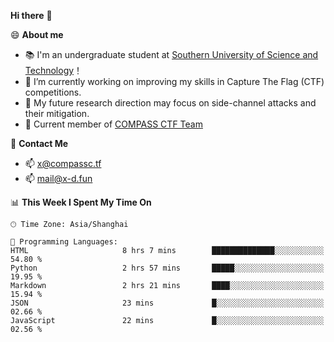 **Hi there** 👋


😄 **About me**

- 📚 I'm an undergraduate student at [Southern University of Science and Technology](https://www.sustech.edu.cn)！
- 🌱 I’m currently working on improving my skills in Capture The Flag (CTF) competitions.
- 🔭 My future research direction may focus on side-channel attacks and their mitigation.
- 🚩 Current member of [COMPASS CTF Team](https://blog.compassc.tf/) 

👋 **Contact Me**

- 📫 [x@compassc.tf](mailto:x@compassc.tf)
- 📫 [mail@x-d.fun](mailto:mail@x-d.fun)


<!--START_SECTION:waka-->
📊 **This Week I Spent My Time On** 

```text
🕑︎ Time Zone: Asia/Shanghai

💬 Programming Languages: 
HTML                     8 hrs 7 mins        ██████████████░░░░░░░░░░░   54.80 % 
Python                   2 hrs 57 mins       █████░░░░░░░░░░░░░░░░░░░░   19.95 % 
Markdown                 2 hrs 21 mins       ████░░░░░░░░░░░░░░░░░░░░░   15.94 % 
JSON                     23 mins             █░░░░░░░░░░░░░░░░░░░░░░░░   02.66 % 
JavaScript               22 mins             █░░░░░░░░░░░░░░░░░░░░░░░░   02.56 % 
```


<!--END_SECTION:waka-->
